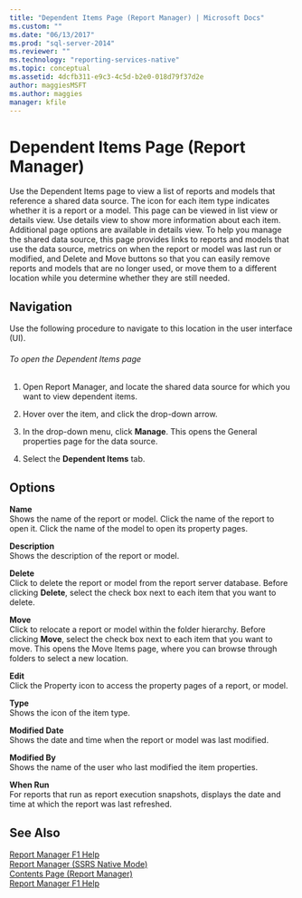 ```yaml
---
title: "Dependent Items Page (Report Manager) | Microsoft Docs"
ms.custom: ""
ms.date: "06/13/2017"
ms.prod: "sql-server-2014"
ms.reviewer: ""
ms.technology: "reporting-services-native"
ms.topic: conceptual
ms.assetid: 4dcfb311-e9c3-4c5d-b2e0-018d79f37d2e
author: maggiesMSFT
ms.author: maggies
manager: kfile
---
```

# Dependent Items Page (Report Manager)
  Use the Dependent Items page to view a list of reports and models that reference a shared data source. The icon for each item type indicates whether it is a report or a model. This page can be viewed in list view or details view. Use details view to show more information about each item. Additional page options are available in details view. To help you manage the shared data source, this page provides links to reports and models that use the data source, metrics on when the report or model was last run or modified, and Delete and Move buttons so that you can easily remove reports and models that are no longer used, or move them to a different location while you determine whether they are still needed.  
  
## Navigation  
 Use the following procedure to navigate to this location in the user interface (UI).  
  
###### To open the Dependent Items page  
  
1.  Open Report Manager, and locate the shared data source for which you want to view dependent items.  
  
2.  Hover over the item, and click the drop-down arrow.  
  
3.  In the drop-down menu, click **Manage**. This opens the General properties page for the data source.  
  
4.  Select the **Dependent Items** tab.  
  
## Options  
 **Name**  
 Shows the name of the report or model. Click the name of the report to open it. Click the name of the model to open its property pages.  
  
 **Description**  
 Shows the description of the report or model.  
  
 **Delete**  
 Click to delete the report or model from the report server database. Before clicking **Delete**, select the check box next to each item that you want to delete.  
  
 **Move**  
 Click to relocate a report or model within the folder hierarchy. Before clicking **Move**, select the check box next to each item that you want to move. This opens the Move Items page, where you can browse through folders to select a new location.  
  
 **Edit**  
 Click the Property icon to access the property pages of a report, or model.  
  
 **Type**  
 Shows the icon of the item type.  
  
 **Modified Date**  
 Shows the date and time when the report or model was last modified.  
  
 **Modified By**  
 Shows the name of the user who last modified the item properties.  
  
 **When Run**  
 For reports that run as report execution snapshots, displays the date and time at which the report was last refreshed.  
  
## See Also  
 [Report Manager F1 Help](../../2014/reporting-services/report-manager-f1-help.md)   
 [Report Manager  &#40;SSRS Native Mode&#41;](../../2014/reporting-services/report-manager-ssrs-native-mode.md)   
 [Contents Page &#40;Report Manager&#41;](../../2014/reporting-services/contents-page-report-manager.md)   
 [Report Manager F1 Help](../../2014/reporting-services/report-manager-f1-help.md)  
  
  

